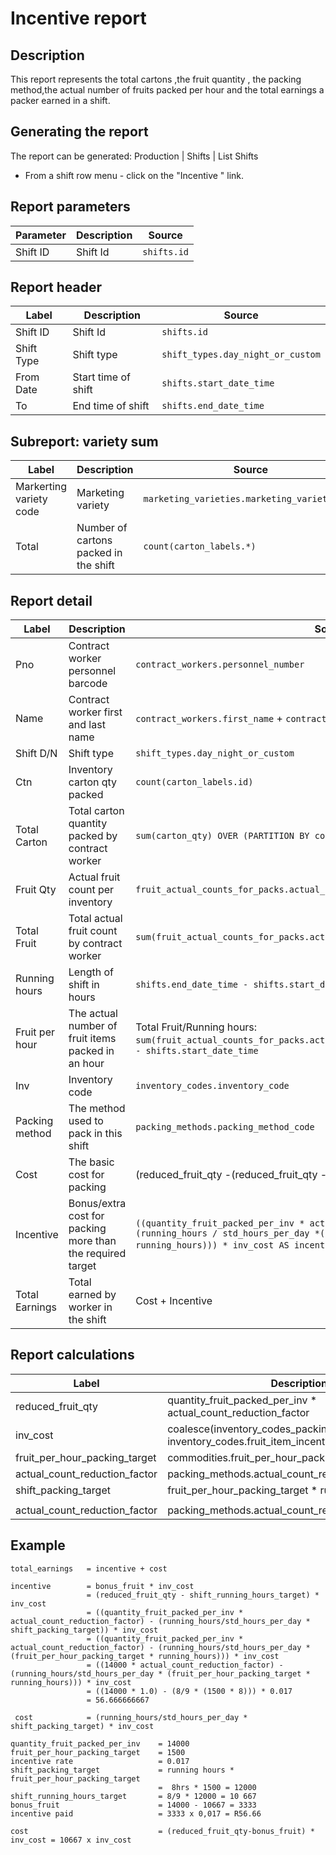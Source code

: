 # Incentive report

## Description
This report represents the total cartons ,the fruit quantity , the packing method,the actual number of fruits packed per hour
and the total  earnings a packer earned  in a shift.

## Generating the report
The report can be generated:
Production | Shifts | List Shifts

* From a shift row menu  - click on the "Incentive " link.


## Report parameters
| Parameter | Description | Source |
| ----- | ----------- | ------ |
|  Shift ID  |Shift Id | `shifts.id` |
## Report header
| Label | Description | Source |
| ----- | ----------- | ------ |
|  Shift ID  |Shift Id | `shifts.id` |
|  Shift Type | Shift type| `shift_types.day_night_or_custom` |
|  From Date |Start time of shift | `shifts.start_date_time` |
|  To |End time of shift | `shifts.end_date_time` |
## Subreport: variety sum
| Label | Description | Source |
| ----- | ----------- | ------ |
| Markerting variety code | Marketing variety | `marketing_varieties.marketing_variety_code` |
| Total  |Number of cartons packed in the shift  |`count(carton_labels.*)`  |

## Report detail
| Label          | Description                                                | Source                                                                                                                                                                |
|----------------|------------------------------------------------------------|-----------------------------------------------------------------------------------------------------------------------------------------------------------------------|
| Pno            | Contract worker personnel barcode                          | `contract_workers.personnel_number`                                                                                                                                   |
| Name           | Contract worker first and last name                        | `contract_workers.first_name`  +  `contract_workers.last_name`                                                                                                        |
| Shift D/N      | Shift type                                                 | `shift_types.day_night_or_custom`                                                                                                                                     |
| Ctn            | Inventory carton qty packed                                | `count(carton_labels.id)`                                                                                                                                             |
| Total Carton   | Total carton quantity packed by contract worker            | `sum(carton_qty) OVER (PARTITION BY contract worket)`                                                                                                                 |
| Fruit Qty      | Actual fruit count  per inventory                          | `fruit_actual_counts_for_packs.actual_count_for_pack`                                                                                                                 |
| Total Fruit    | Total actual  fruit count by contract worker               | `sum(fruit_actual_counts_for_packs.actual_count_for_pack)`                                                                                                            |
| Running hours  | Length of shift in hours                                   | `shifts.end_date_time - shifts.start_date_time`                                                                                                                       | 
| Fruit per hour | The actual number of fruit items packed in an hour         | Total Fruit/Running hours: `sum(fruit_actual_counts_for_packs.actual_count_for_pack)`/`shifts.end_date_time - shifts.start_date_time`                                 |
| Inv            | Inventory code                                             | `inventory_codes.inventory_code`                                                                                                                                 | 
| Packing method | The method used to pack in this shift                      | `packing_methods.packing_method_code`                                                                                                                                 | 
| Cost           | The basic cost for packing                                 | (reduced_fruit_qty -(reduced_fruit_qty - shift_running_hours_target)) * inv_cost                                                                                      |  
| Incentive      | Bonus/extra cost for packing more than the required target | `((quantity_fruit_packed_per_inv * actual_count_reduction_factor) -(running_hours / std_hours_per_day *(fruit_per_hour_packing_target * running_hours))) * inv_cost AS incentive,`)                                             
| Total Earnings | Total earned by worker in the shift                        |  Cost + Incentive

## Report calculations
| Label                         | Description                                                                                     |                                                                                                                   
|-------------------------------|-------------------------------------------------------------------------------------------------|
| reduced_fruit_qty             | quantity_fruit_packed_per_inv * actual_count_reduction_factor                                   |         
| inv_cost                      | coalesce(inventory_codes_packing_costs.packing_cost, inventory_codes.fruit_item_incentive_rate) |
| fruit_per_hour_packing_target | commodities.fruit_per_hour_packing_target                                                       |                                                                                                                                                                          |
| actual_count_reduction_factor | packing_methods.actual_count_reduction_factor                                                   |
| shift_packing_target          | fruit_per_hour_packing_target * running_hours                                                   |
|                               |
| actual_count_reduction_factor | packing_methods.actual_count_reduction_factor                                                   |




## Example
```
total_earnings   = incentive + cost
               
incentive        = bonus_fruit * inv_cost
                 = (reduced_fruit_qty - shift_running_hours_target) * inv_cost
                 = ((quantity_fruit_packed_per_inv * actual_count_reduction_factor) - (running_hours/std_hours_per_day * shift_packing_target)) * inv_cost
                 = ((quantity_fruit_packed_per_inv * actual_count_reduction_factor) - (running_hours/std_hours_per_day * (fruit_per_hour_packing_target * running_hours))) * inv_cost
                 = ((14000 * actual_count_reduction_factor) - (running_hours/std_hours_per_day * (fruit_per_hour_packing_target * running_hours))) * inv_cost
                 = ((14000 * 1.0) - (8/9 * (1500 * 8))) * 0.017
                 = 56.666666667
                 
 cost            = (running_hours/std_hours_per_day * shift_packing_target) * inv_cost

quantity_fruit_packed_per_inv    = 14000
fruit_per_hour_packing_target    = 1500
incentive rate                   = 0.017
shift_packing_target             = running hours * fruit_per_hour_packing_target
                                 =  8hrs * 1500 = 12000
shift_running_hours_target       = 8/9 * 12000 = 10 667
bonus_fruit                      = 14000 - 10667 = 3333
incentive paid                   = 3333 x 0,017 = R56.66

cost                             = (reduced_fruit_qty-bonus_fruit) * inv_cost = 10667 x inv_cost



```